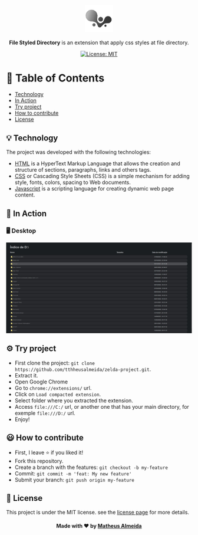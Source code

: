 <h3 align="center">
  <img alt="file-styled-directory" width="15%" title="#logo" src="images/logo.png">
  <br>
</h3>
<p align="center">
  <strong>File Styled Directory</strong> is an extension that apply css styles at file directory.
</p>

<p align="center">
  <a href="https://github.com/tthheusalmeida/file-styled-directory/blob/main/LICENSE">
    <img alt="License: MIT" src="https://img.shields.io/badge/License-MIT-blue.svg" target="_blank" />
  </a>
</p>

# 📂 Table of Contents

- [Technology](#technology)
- [In Action](#in-action)
- [Try project](#try-project)
- [How to contribute](#how-to-contribute)
- [License](#license)

<a id="technology"></a>

## 💡 Technology

The project was developed with the following technologies:

- [HTML](https://html.com/) is a HyperText Markup Language that allows the creation and structure of sections, paragraphs, links and others tags.
- [CSS](https://www.w3.org/Style/CSS/Overview.en.html) or Cascading Style Sheets (CSS) is a simple mechanism for adding style, fonts, colors, spacing to Web documents.
- [Javascript](https://www.javascript.com/) is a scripting language for creating dynamic web page content.

<a id="in-action"></a>

## 📸	In Action

### 🖥️ Desktop
<div style="display: flex; flex-direction: column; align-items: center; justify-content: center;">
  <img src="https://github.com/tthheusalmeida/file-styled-directory/blob/main/images/inAction.JPG" width="800">
</div>

<a id="try-project"></a>

## ⚙️ Try project

- First clone the project: `git clone https://github.com/tthheusalmeida/zelda-project.git`.
- Extract it.
- Open Google Chrome
- Go to `chrome://extensions/` url.
- Click on `Load compacted extension`.
- Select folder where you extracted the extension.
- Access `file:///C:/` url, or another one that has your main directory, for exemple `file:///D:/` url.
- Enjoy!

<a id="how-to-contribute"></a>

## 😃 How to contribute
- First, I leave ⭐ if you liked it!
- Fork this repository.
- Create a branch with the features: `git checkout -b my-feature`
- Commit: `git commit -m 'feat: My new feature'`
- Submit your branch: `git push origin my-feature`

<a id="license"></a>

## 📝 License

This project is under the MIT license. see the [license page](https://opensource.org/licenses/MIT) for more details.

<h4 align="center">
  Made with ❤️ by <a href="https://www.linkedin.com/in/matheus-almeida-602139182/" target="_blank">Matheus Almeida</a>
</h4>